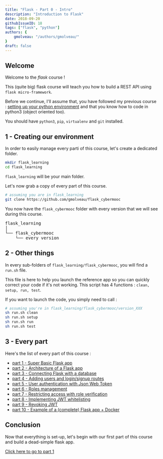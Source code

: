 ```yaml
---
title: "Flask - Part 0 - Intro"
description: "Introduction to Flask"
date: 2018-09-20
githubIssueID: 18
tags: ["flask", "python"]
authors: {
    gmolveau: "/authors/gmolveau/"
}
draft: false
---
```


## Welcome

Welcome to the _flask_ course !

This (quite big) flask course will teach you how to build a REST API using `flask micro-framework`.

Before we continue, I'll assume that, you have followed my previous course : [setting up your python environment](/courses/dev/python/set_up_python_env/) and that you know how to code in python3 (object oriented too).

You should have `python3`, `pip`, `virtualenv` and `git` installed.

## 1 - Creating our environment

In order to easily manage every parti of this course, let's create a dedicated folder.

```bash
mkdir flask_learning
cd flask_learning
```

`flask_learning` will be your main folder.

Let's now grab a copy of every part of this course.

```bash
# assuming you are in flask_learning
git clone https://github.com/gmolveau/flask_cybermooc
```

You now have the `flask_cybermooc` folder with every version that we will see during this course.

<pre>
flask_learning
│
└── flask_cybermooc
    └── every version 
</pre>

## 2 - Other things

In every sub-folders of `flask_learning/flask_cybermooc`, you will find a `run.sh` file.

This file is here to help you launch the reference app so you can quickly correct your code if it's not working. This script has 4 functions : `clean, setup, run, test`.

If you want to launch the code, you simply need to call :

```bash
# assuming you're in flask_learning/flask_cybermooc/version_XXX
sh run.sh clean
sh run.sh setup
sh run.sh run
sh run.sh test
```

## 3 - Every part

Here's the list of every part of this course :

- [part 1 - Super Basic Flask app](/courses/dev/python/flask_part_1/)
- [part 2 - Architecture of a Flask app](/courses/dev/python/flask_part_2/)
- [part 3 - Connecting Flask with a database](/courses/dev/python/flask_part_3/)
- [part 4 - Adding users and login/signup routes](/courses/dev/python/flask_part_4/)
- [part 5 - User authentication with Json Web Token](/courses/dev/python/flask_part_5/)
- [part 6 - Roles management](/courses/dev/python/flask_part_6/)
- [part 7 - Restricting access with role verification](/courses/dev/python/flask_part_7/)
- [part 8 - Implementing JWT whitelisting](/courses/dev/python/flask_part_8/)
- [part 9 - Revoking JWT](/courses/dev/python/flask_part_9/)
- [part 10 - Example of a (complete) Flask app + Docker](/courses/dev/python/flask_part_10/)

## Conclusion

Now that everything is set-up, let's begin with our first part of this course and build a dead-simple flask app.

[Click here to go to part 1](/courses/dev/python/flask_part_1/)